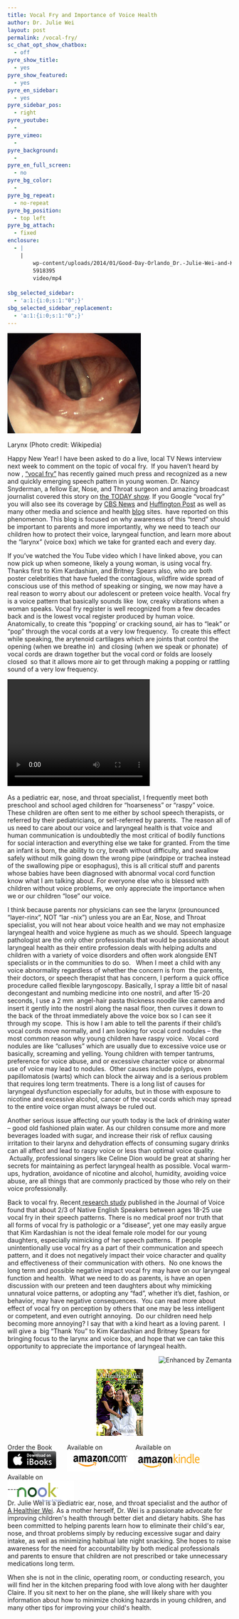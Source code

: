 ```yaml
---
title: Vocal Fry and Importance of Voice Health
author: Dr. Julie Wei
layout: post
permalink: /vocal-fry/
sc_chat_opt_show_chatbox:
  - off
pyre_show_title:
  - yes
pyre_show_featured:
  - yes
pyre_en_sidebar:
  - yes
pyre_sidebar_pos:
  - right
pyre_youtube:
  - 
pyre_vimeo:
  - 
pyre_background:
  - 
pyre_en_full_screen:
  - no
pyre_bg_color:
  - 
pyre_bg_repeat:
  - no-repeat
pyre_bg_position:
  - top left
pyre_bg_attach:
  - fixed
enclosure:
  - |
    |
        wp-content/uploads/2014/01/Good-Day-Orlando_Dr.-Julie-Wei-and-Kelly-Hoyt.mp4
        5918395
        video/mp4
        
sbg_selected_sidebar:
  - 'a:1:{i:0;s:1:"0";}'
sbg_selected_sidebar_replacement:
  - 'a:1:{i:0;s:1:"0";}'
---
```

<div style="width: 310px" class="wp-caption alignright">
  <a href="http://commons.wikipedia.org/wiki/File:Larynx_normal2a.jpg" target="_blank"><img class="zemanta-img-inserted zemanta-img-configured" title="Larynx" alt="Larynx" src="/wp-content/uploads/2014/01/300px-Larynx_normal2a1.jpg" width="300" height="225" /></a>
  
  <p class="wp-caption-text">
    Larynx (Photo credit: Wikipedia)
  </p>
</div>

Happy New Year! I have been asked to do a live, local TV News interview next week to comment on the topic of vocal fry.  If you haven&#8217;t heard by now , [&#8220;vocal fry&#8221;][1] has recently gained much press and recognized as a new and quickly emerging speech pattern in young women. Dr. Nancy Snyderman, a fellow Ear, Nose, and Throat surgeon and amazing broadcast journalist covered this story on [the TODAY show][2]. If you Google &#8220;vocal fry&#8221; you will also see its coverage by [CBS News][3] and [Huffington Post][4] as well as many other media and science and health [blog][5] sites.  have reported on this phenomenon. This blog is focused on why awareness of this &#8220;trend&#8221; should be important to parents and more importantly, why we need to teach our children how to protect their voice, laryngeal function, and learn more about the &#8220;larynx&#8221; (voice box) which we take for granted each and every day.

If you&#8217;ve watched the You Tube video which I have linked above, you can now pick up when someone, likely a young woman, is using vocal fry. Thanks first to Kim Kardashian, and Britney Spears also, who are both poster celebrities that have fueled the contagious, wildfire wide spread of conscious use of this method of speaking or singing, we now may have a real reason to worry about our adolescent or preteen voice health. Vocal fry is a voice pattern that basically sounds like  low, creaky vibrations when a woman speaks. Vocal fry register is well recognized from a few decades back and is the lowest vocal register produced by human voice. Anatomically, to create this &#8220;popping&#8217; or cracking sound, air has to &#8220;leak&#8221; or &#8220;pop&#8221; through the vocal cords at a very low frequency.  To create this effect while speaking, the arytenoid cartilages which are joints that control the opening (when we breathe in)  and closing (when we speak or phonate)  of vocal cords are drawn together but the vocal cord or folds are loosely closed  so that it allows more air to get through making a popping or rattling sound of a very low frequency.  


<div style="width: 320px; max-width: 100%;" class="wp-video">
  <!--[if lt IE 9]><![endif]--><video class="wp-video-shortcode" id="video-890-1" width="320" height="240" preload="metadata" controls="controls"><source type="video/mp4" src="/wp-content/uploads/2014/01/Good-Day-Orlando_Dr.-Julie-Wei-and-Kelly-Hoyt.mp4?_=1" />
  
  <a href="/wp-content/uploads/2014/01/Good-Day-Orlando_Dr.-Julie-Wei-and-Kelly-Hoyt.mp4">wp-content/uploads/2014/01/Good-Day-Orlando_Dr.-Julie-Wei-and-Kelly-Hoyt.mp4</a></video>
</div>

  
As a pediatric ear, nose, and throat specialist, I frequently meet both preschool and school aged children for &#8220;hoarseness&#8221; or &#8220;raspy&#8221; voice. These children are often sent to me either by school speech therapists, or referred by their pediatricians, or self-referred by parents.  The reason all of us need to care about our voice and laryngeal health is that voice and human communication is undoubtedly the most critical of bodily functions for social interaction and everything else we take for granted. From the time an infant is born, the ability to cry, breath without difficulty, and swallow safely without milk going down the wrong pipe (windpipe or trachea instead of the swallowing pipe or esophagus), this is all critical stuff and parents whose babies have been diagnosed with abnormal vocal cord function know what I am talking about. For everyone else who is blessed with children without voice problems, we only appreciate the importance when we or our children &#8220;lose&#8221; our voice.

I think because parents nor physicians can see the larynx (prounounced &#8220;layer-rinx&#8221;, NOT &#8220;lar -nix&#8221;) unless you are an Ear, Nose, and Throat specialist, you will not hear about voice health and we may not emphasize laryngeal health and voice hygiene as much as we should. Speech language pathologist are the only other professionals that would be passionate about laryngeal health as their entire profession deals with helping adults and children with a variety of voice disorders and often work alongside ENT specialists or in the communities to do so.   When I meet a child with any voice abnormality regardless of whether the concern is from  the parents, their doctors, or speech therapist that has concern, I perform a quick office procedure called flexible laryngoscopy. Basically, I spray a little bit of nasal decongestant and numbing medicine into one nostril, and after 15-20 seconds, I use a 2 mm  angel-hair pasta thickness noodle like camera and insert it gently into the nostril along the nasal floor, then curves it down to the back of the throat immediately above the voice box so I can see it through my scope.  This is how I am able to tell the parents if their child&#8217;s vocal cords move normally, and I am looking for vocal cord nodules &#8211; the most common reason why young children have raspy voice.  Vocal cord nodules are like &#8220;calluses&#8221; which are usually due to excessive voice use or basically, screaming and yelling. Young children with temper tantrums, preference for voice abuse, and or excessive character voice or abnormal use of voice may lead to nodules.  Other causes include polyps, even papillomatosis (warts) which can block the airway and is a serious problem that requires long term treatments. There is a long list of causes for laryngeal dysfunction especially for adults, but in those with exposure to nicotine and excessive alcohol, cancer of the vocal cords which may spread to the entire voice organ must always be ruled out.

Another serious issue affecting our youth today is the lack of drinking water &#8211; good old fashioned plain water. As our children consume more and more beverages loaded with sugar, and increase their risk of reflux causing irritation to their larynx and dehydration effects of consuming sugary drinks can all affect and lead to raspy voice or less than optimal voice quality.  Actually, professional singers like Celine Dion would be great at sharing her secrets for maintaining as perfect laryngeal health as possible. Vocal warm-ups, hydration, avoidance of nicotine and alcohol, humidity, avoiding voice abuse, are all things that are commonly practiced by those who rely on their voice professionally.

Back to vocal fry. Recent[ research study][6] published in the Journal of Voice found that about 2/3 of Native English Speakers between ages 18-25 use vocal fry in their speech patterns. There is no medical proof nor truth that all forms of vocal fry is pathologic or a &#8220;disease&#8221;, yet one may easily argue that Kim Kardashian is not the ideal female role model for our young daughters, especially mimicking of her speech patterns.  If people unintentionally use vocal fry as a part of their communication and speech pattern, and it does not negatively impact their voice character and quality and effectiveness of their communication with others.  No one knows the long term and possible negative impact vocal fry may have on our laryngeal function and health.  What we need to do as parents, is have an open discussion with our preteen and teen daughters about why mimicking unnatural voice patterns, or adopting any &#8220;fad&#8221;, whether it&#8217;s diet, fashion, or behavior, may have negative consequences.  You can read more about effect of vocal fry on perception by others that one may be less intelligent or competent, and even outright annoying.  Do our children need help becoming more annoying? I say that with a kind heart as a loving parent.  I will give a  big &#8220;Thank You&#8221; to Kim Kardashian and Britney Spears for bringing focus to the larynx and voice box, and hope that we can take this opportunity to appreciate the importance of laryngeal health.

<div class="zemanta-pixie" style="margin-top: 10px; height: 15px;">
  <a class="zemanta-pixie-a" title="Enhanced by Zemanta" href="http://www.zemanta.com/?px"><img class="zemanta-pixie-img" style="border: none; float: right;" alt="Enhanced by Zemanta" src="http://img.zemanta.com/zemified_e.png?x-id=11a32b00-8e44-448d-9fc8-2d1307301373" /></a>
</div>

<span style="width:105px;display:table;margin:0 auto;"><a href="the-book/"><img src="/wp-content/uploads/2014/04/AHealthierWei_cover_150.png" /></a></span>

<p style="height:80px">
  <span style="width:130px;display:inline-block;vertical-align:top;"> Order the Book <a href="https://itunes.apple.com/us/book/a-healthier-wei/id806784060?ls=1&mt=11#" target="_blank" > <img class="size-full wp-image-944" alt="Apple iBooks" title="Apple iBooks" src="/wp-content/uploads/2014/02/Download_on_iBooks_Badge_US-UK_110x40_090513.png" width="110" height="40" /></a> </span> <span style="width:150px;display:inline-block;vertical-align:top;">Available on <a href="http://amzn.to/1fSNqeb" target="_blank" > <img class="size-full wp-image-945" alt="Amazon.com" title="Amazon.com" src="/wp-content/uploads/2014/02/amazon_com_logo_160.jpg" width="160" height="47" /> </a> </span> <span  style="width:150px;display:inline-block;vertical-align:top;">Available on <a href="http://amzn.to/1eHEfNl" target="_blank" > <img class="size-full wp-image-946" alt="Amazon Kindle" title="Amazon Kindle" src="/wp-content/uploads/2014/02/kindle_logo_160.jpg" width="160" height="43" /> </a> </span> <span style="width:150px;display:inline-block;vertical-align:top;">Available on <a href="http://www.barnesandnoble.com/w/a-healthier-wei-julie-wei/1118260302?ean=2940148244592&itm=1&usri=2940148244592" target="_blank" > <img class="size-full wp-image-947" alt="Nook" title="Nook" src="/wp-content/uploads/2014/02/nook_logo_160.png" width="160" height="52" /></a> </span>
</p>

\-----

Dr. Julie Wei is a pediatric ear, nose, and throat specialist and the author of [A Healthier Wei][7]. As a mother herself, Dr. Wei is a passionate advocate for improving children's health through better diet and dietary habits. She has been committed to helping parents learn how to eliminate their child's ear, nose, and throat problems simply by reducing excessive sugar and dairy intake, as well as minimizing habitual late night snacking. She hopes to raise awareness for the need for accountability by both medical professionals and parents to ensure that children are not prescribed or take unnecessary medications long term. 

When she is not in the clinic, operating room, or conducting research, you will find her in the kitchen preparing food with love along with her daughter Claire. If you sit next to her on the plane, she will likely share with you information about how to minimize choking hazards in young children, and many other tips for improving your child's health.

 [1]: http://www.youtube.com/watch?v=UsE5mysfZsY
 [2]: http://www.today.com/video/today/45681253#45681253
 [3]: http://www.cbsnews.com/videos/faith-salie-on-speaking-with-vocal-fry/
 [4]: http://www.huffingtonpost.com/tag/vocal-fry
 [5]: http://news.sciencemag.org/social-sciences/2011/12/vocal-fry-creeping-u.s.-speech
 [6]: http://www.jvoice.org/article/S0892-1997(11)00070-1/fulltext
 [7]: the-book